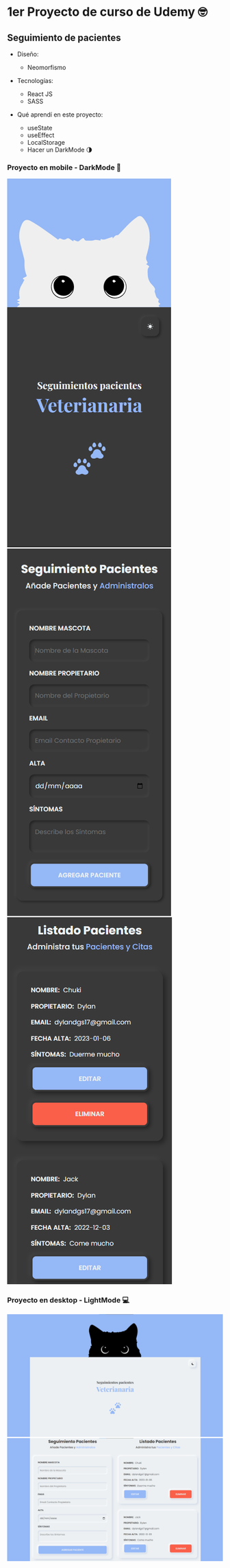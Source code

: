 # 1er Proyecto de curso de Udemy :nerd_face:
## Seguimiento de pacientes

- Diseño:
  - Neomorfismo 

- Tecnologías: 
  - React JS 
  - SASS 

- Qué aprendí en este proyecto:
  - useState
  - useEffect
  - LocalStorage
  - Hacer un DarkMode :last_quarter_moon:

### Proyecto en mobile - DarkMode :iphone:

![](./src/design/mobile-uno.png)
![](./src/design/mobile-dos.png)
![](./src/design/mobile-tres.png)

### Proyecto en desktop - LightMode :computer:

![](./src/design/desktop-uno.png)
![](./src/design/desktop-dos.png)
